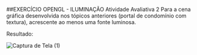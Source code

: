 ##EXERCÍCIO OPENGL - ILUMINAÇÃO
Atividade Avaliativa 2
Para a cena gráfica desenvolvida nos tópicos anteriores (portal de condomínio com textura), acrescente ao menos uma fonte luminosa. 



Resultado:

![Captura de Tela (1)](https://github.com/AlexandreSantaAnnaSilva/OpenGl_Texture/assets/112100416/52df99c3-dba3-4244-b9f7-41cce2f02b6b)
